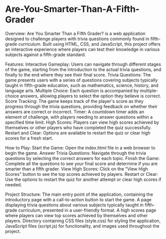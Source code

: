 # Are-You-Smarter-Than-A-Fifth-Grader
Overview:
Are You Smarter Than a Fifth Grader? is a web application designed to challenge players with trivia questions commonly found in fifth-grade curriculum. Built using HTML, CSS, and JavaScript, this project offers an interactive experience where players can test their knowledge in various subjects against a fifth-grade standard.

Features:
Interactive Gameplay: Users can navigate through different stages of the game, starting from the introduction to the actual trivia questions, and finally to the end where they see their final score.
Trivia Questions: The game presents users with a series of questions covering subjects typically taught in fifth-grade education, such as mathematics, science, history, and language arts.
Multiple Choice: Each question is accompanied by multiple-choice answers, allowing players to select the option they believe is correct.
Score Tracking: The game keeps track of the player's score as they progress through the trivia questions, providing feedback on whether their answers are correct or incorrect.
Timer: A countdown timer adds an element of challenge, with players needing to answer questions within a specified time limit.
High Scores: Players can view high scores achieved by themselves or other players who have completed the quiz successfully.
Restart and Clear: Options are available to restart the quiz or clear high scores for a fresh start.

How to Play:
Start the Game: Open the index.html file in a web browser to begin the game.
Answer Trivia Questions: Navigate through the trivia questions by selecting the correct answers for each topic.
Finish the Game: Complete all the questions to see your final score and determine if you are smarter than a fifth grader.
View High Scores: Click on the "View High Scores" button to see the top scores achieved by players.
Restart or Clear: Use the options to restart the quiz for another attempt or clear high scores if needed.

Project Structure:
The main entry point of the application, containing the introductory page with a call-to-action button to start the game. A page displaying trivia questions about various subjects typically taught in fifth-grade curriculum, presented in a user-friendly format. A high scores page where players can view top scores achieved by themselves and other players.
Directory containing CSS files (style.css) for styling the application, JavaScript files (script.js) for functionality, and images used throughout the project.

